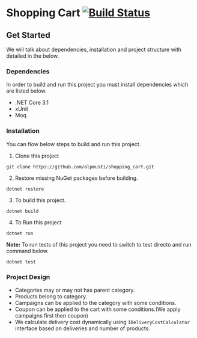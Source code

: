 # Shopping Cart [![Build Status](https://travis-ci.com/alpmusti/shopping_cart.svg?branch=master)](https://travis-ci.com/alpmusti/shopping_cart)

## Get Started

We will talk about dependencies, installation and project structure with detailed in the below.

### Dependencies

In order to build and run this project you must install dependencies which are listed below.

- .NET Core 3.1
- xUnit
- Moq

### Installation

You can flow below steps to build and run this project.

1. Clone this project

`git clone https://github.com/alpmusti/shopping_cart.git`

2. Restore missing NuGet packages before building.

`dotnet restore`

3. To build this project.

`dotnet build`

4. To Run this project

`dotnet run`

**Note:** To run tests of this project you need to switch to test directo and run command below.

`dotnet test`

### Project Design

- Categories may or may not has parent category.
- Products belong to category.
- Campaigns can be applied to the category with some conditions.
- Coupon can be applied to the cart with some conditions.(We apply campaigns first then coupon)
- We calculate delivery cost dynamically using `IDeliveryCostCalculator` interface based on deliveries and number of products.
